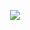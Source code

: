 <p align="center">
  <a href="https://skillicons.dev">
    <img src="https://skillicons.dev/icons?i=ableton,azure,js,css,mongodb,nodejs,svelte,vue,dart,webpack&theme=light&perline=5" />
  </a>
</p>
